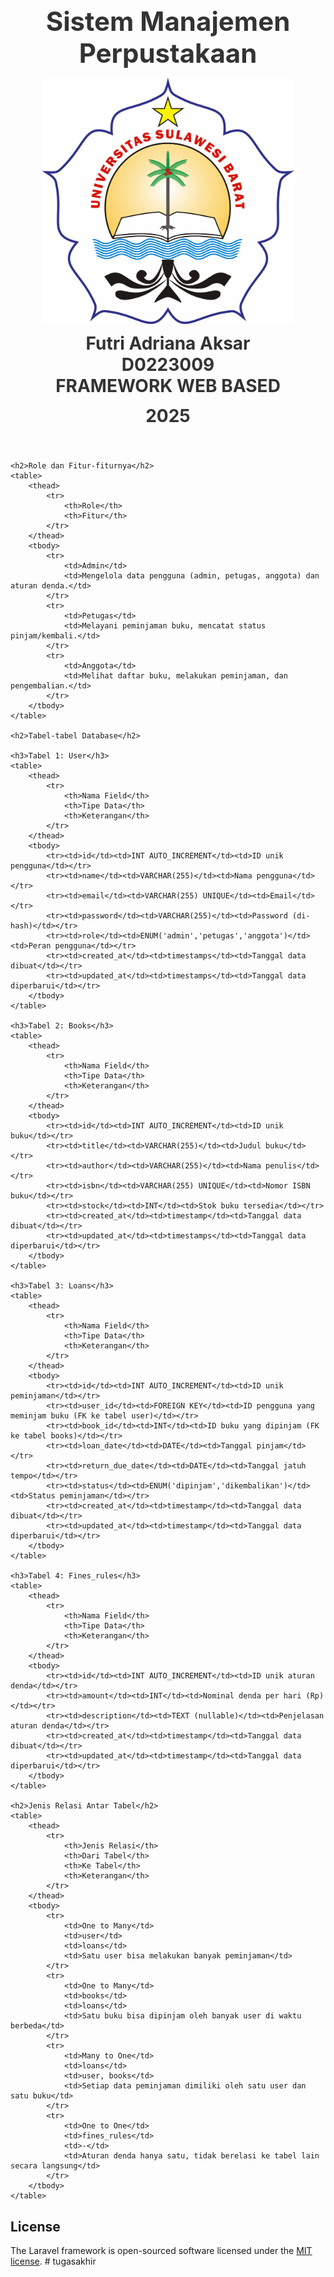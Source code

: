 <div align="center">
    <h2 style="margin:0; font-size:3em; color:#333;">Sistem Manajemen Perpustakaan </h2>
    <img src="/public/Unsulbar Logo (2).png" alt="Logo Explore Mandar" style="display:block; margin:1em auto; max-width:80%; height:auto;" />
    <h2 style="margin:0; font-size:2em; color:#333;">Futri Adriana Aksar</h2>
    <h2 style="margin:0; font-size:2em; color:#333;">D0223009</h2>
    <h2 style="margin:0; font-size:2em; color:#333;">FRAMEWORK WEB BASED</h2>
    <h2 style="margin-top:0.5em; font-size:2em; color:#333;">2025</h2>
  </div>

    <h2>Role dan Fitur-fiturnya</h2>
    <table>
        <thead>
            <tr>
                <th>Role</th>
                <th>Fitur</th>
            </tr>
        </thead>
        <tbody>
            <tr>
                <td>Admin</td>
                <td>Mengelola data pengguna (admin, petugas, anggota) dan aturan denda.</td>
            </tr>
            <tr>
                <td>Petugas</td>
                <td>Melayani peminjaman buku, mencatat status pinjam/kembali.</td>
            </tr>
            <tr>
                <td>Anggota</td>
                <td>Melihat daftar buku, melakukan peminjaman, dan pengembalian.</td>
            </tr>
        </tbody>
    </table>

    <h2>Tabel-tabel Database</h2>

    <h3>Tabel 1: User</h3>
    <table>
        <thead>
            <tr>
                <th>Nama Field</th>
                <th>Tipe Data</th>
                <th>Keterangan</th>
            </tr>
        </thead>
        <tbody>
            <tr><td>id</td><td>INT AUTO_INCREMENT</td><td>ID unik pengguna</td></tr>
            <tr><td>name</td><td>VARCHAR(255)</td><td>Nama pengguna</td></tr>
            <tr><td>email</td><td>VARCHAR(255) UNIQUE</td><td>Email</td></tr>
            <tr><td>password</td><td>VARCHAR(255)</td><td>Password (di-hash)</td></tr>
            <tr><td>role</td><td>ENUM('admin','petugas','anggota')</td><td>Peran pengguna</td></tr>
            <tr><td>created_at</td><td>timestamps</td><td>Tanggal data dibuat</td></tr>
            <tr><td>updated_at</td><td>timestamps</td><td>Tanggal data diperbarui</td></tr>
        </tbody>
    </table>

    <h3>Tabel 2: Books</h3>
    <table>
        <thead>
            <tr>
                <th>Nama Field</th>
                <th>Tipe Data</th>
                <th>Keterangan</th>
            </tr>
        </thead>
        <tbody>
            <tr><td>id</td><td>INT AUTO_INCREMENT</td><td>ID unik buku</td></tr>
            <tr><td>title</td><td>VARCHAR(255)</td><td>Judul buku</td></tr>
            <tr><td>author</td><td>VARCHAR(255)</td><td>Nama penulis</td></tr>
            <tr><td>isbn</td><td>VARCHAR(255) UNIQUE</td><td>Nomor ISBN buku</td></tr>
            <tr><td>stock</td><td>INT</td><td>Stok buku tersedia</td></tr>
            <tr><td>created_at</td><td>timestamp</td><td>Tanggal data dibuat</td></tr>
            <tr><td>updated_at</td><td>timestamps</td><td>Tanggal data diperbarui</td></tr>
        </tbody>
    </table>

    <h3>Tabel 3: Loans</h3>
    <table>
        <thead>
            <tr>
                <th>Nama Field</th>
                <th>Tipe Data</th>
                <th>Keterangan</th>
            </tr>
        </thead>
        <tbody>
            <tr><td>id</td><td>INT AUTO_INCREMENT</td><td>ID unik peminjaman</td></tr>
            <tr><td>user_id</td><td>FOREIGN KEY</td><td>ID pengguna yang meminjam buku (FK ke tabel user)</td></tr>
            <tr><td>book_id</td><td>INT</td><td>ID buku yang dipinjam (FK ke tabel books)</td></tr>
            <tr><td>loan_date</td><td>DATE</td><td>Tanggal pinjam</td></tr>
            <tr><td>return_due_date</td><td>DATE</td><td>Tanggal jatuh tempo</td></tr>
            <tr><td>status</td><td>ENUM('dipinjam','dikembalikan')</td><td>Status peminjaman</td></tr>
            <tr><td>created_at</td><td>timestamp</td><td>Tanggal data dibuat</td></tr>
            <tr><td>updated_at</td><td>timestamp</td><td>Tanggal data diperbarui</td></tr>
        </tbody>
    </table>

    <h3>Tabel 4: Fines_rules</h3>
    <table>
        <thead>
            <tr>
                <th>Nama Field</th>
                <th>Tipe Data</th>
                <th>Keterangan</th>
            </tr>
        </thead>
        <tbody>
            <tr><td>id</td><td>INT AUTO_INCREMENT</td><td>ID unik aturan denda</td></tr>
            <tr><td>amount</td><td>INT</td><td>Nominal denda per hari (Rp)</td></tr>
            <tr><td>description</td><td>TEXT (nullable)</td><td>Penjelasan aturan denda</td></tr>
            <tr><td>created_at</td><td>timestamp</td><td>Tanggal data dibuat</td></tr>
            <tr><td>updated_at</td><td>timestamp</td><td>Tanggal data diperbarui</td></tr>
        </tbody>
    </table>

    <h2>Jenis Relasi Antar Tabel</h2>
    <table>
        <thead>
            <tr>
                <th>Jenis Relasi</th>
                <th>Dari Tabel</th>
                <th>Ke Tabel</th>
                <th>Keterangan</th>
            </tr>
        </thead>
        <tbody>
            <tr>
                <td>One to Many</td>
                <td>user</td>
                <td>loans</td>
                <td>Satu user bisa melakukan banyak peminjaman</td>
            </tr>
            <tr>
                <td>One to Many</td>
                <td>books</td>
                <td>loans</td>
                <td>Satu buku bisa dipinjam oleh banyak user di waktu berbeda</td>
            </tr>
            <tr>
                <td>Many to One</td>
                <td>loans</td>
                <td>user, books</td>
                <td>Setiap data peminjaman dimiliki oleh satu user dan satu buku</td>
            </tr>
            <tr>
                <td>One to One</td>
                <td>fines_rules</td>
                <td>-</td>
                <td>Aturan denda hanya satu, tidak berelasi ke tabel lain secara langsung</td>
            </tr>
        </tbody>
    </table>

</body>
</html>


## License

The Laravel framework is open-sourced software licensed under the [MIT license](https://opensource.org/licenses/MIT).
#   t u g a s a k h i r 
 
 
